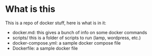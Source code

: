 # What is this
This is a repo of docker stuff, here is what is in it:

* docker.md: this gives a bunch of info on some docker commands
* scripts/ this is a folder of scripts to run (lamp, wordpress, etc.)
* docker-compose.yml: a sample docker compose file
* Dockerfile: a sample docker file